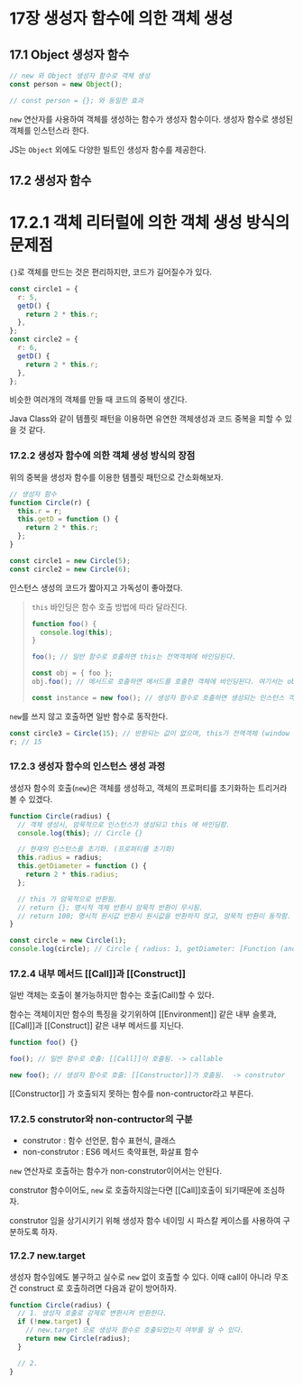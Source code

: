 # 17장 생성자 함수에 의한 객체 생성

## 17.1 Object 생성자 함수

```js
// new 와 Object 생성자 함수로 객체 생성
const person = new Object();

// const person = {}; 와 동일한 효과
```

`new` 연산자를 사용하여 객체를 생성하는 함수가 생성자 함수이다. 생성자 함수로 생성된 객체를 인스턴스라 한다.

JS는 `Object` 외에도 다양한 빌트인 생성자 함수를 제공한다.

## 17.2 생성자 함수

# 17.2.1 객체 리터럴에 의한 객체 생성 방식의 문제점

`{}`로 객체를 만드는 것은 편리하지만, 코드가 길어질수가 있다.

```js
const circle1 = {
  r: 5,
  getD() {
    return 2 * this.r;
  },
};
const circle2 = {
  r: 6,
  getD() {
    return 2 * this.r;
  },
};
```

비슷한 여러개의 객체를 만들 때 코드의 중복이 생긴다.

Java Class와 같이 템플릿 패턴을 이용하면 유연한 객체생성과 코드 중복을 피할 수 있을 것 같다.

### 17.2.2 생성자 함수에 의한 객체 생성 방식의 장점

위의 중복을 생성자 함수를 이용한 템플릿 패턴으로 간소화해보자.

```js
// 생성자 함수
function Circle(r) {
  this.r = r;
  this.getD = function () {
    return 2 * this.r;
  };
}

const circle1 = new Circle(5);
const circle2 = new Circle(6);
```

인스턴스 생성의 코드가 짧아지고 가독성이 좋아졌다.

> `this` 바인딩은 함수 호출 방법에 따라 달라진다.
>
> ```js
> function foo() {
>   console.log(this);
> }
>
> foo(); // 일반 함수로 호출하면 this는 전역객체에 바인딩된다.
>
> const obj = { foo };
> obj.foo(); // 메서드로 호출하면 메서드를 호출한 객체에 바인딩된다. 여기서는 obj 객체
>
> const instance = new foo(); // 생성자 함수로 호출하면 생성되는 인스턴스 객체 바인딩된다. instance
> ```

`new`를 쓰지 않고 호출하면 일반 함수로 동작한다.

```js
const circle3 = Circle(15); // 반환되는 값이 없으며, this가 전역객체 (window 나 global)에 바인딩된다.
r; // 15
```

### 17.2.3 생성자 함수의 인스턴스 생성 과정

생성자 함수의 호출(`new`)은 객체를 생성하고, 객체의 프로퍼티를 초기화하는 트리거라 볼 수 있겠다.

```js
function Circle(radius) {
  // 객체 생성시, 암묵적으로 인스턴스가 생성되고 this 에 바인딩함.
  console.log(this); // Circle {}

  // 현재의 인스턴스를 초기화. (프로퍼티를 초기화)
  this.radius = radius;
  this.getDiameter = function () {
    return 2 * this.radius;
  };

  // this 가 암묵적으로 반환됨.
  // return {}; 명시적 객체 반환시 암묵적 반환이 무시됨.
  // return 100; 명시적 원시값 반환시 원시값을 반환하지 않고, 암묵적 반환이 동작함.
}

const circle = new Circle(1);
console.log(circle); // Circle { radius: 1, getDiameter: [Function (anonymous)] }
```

### 17.2.4 내부 메서드 [[Call]]과 [[Construct]]

일반 객체는 호출이 불가능하지만 함수는 호출(Call)할 수 있다.

함수는 객체이지만 함수의 특징을 갖기위하여 [[Environment]] 같은 내부 슬롯과, [[Call]]과 [[Construct]] 같은 내부 메서드를 지닌다.

```js
function foo() {}

foo(); // 일반 함수로 호출: [[Call]]이 호출됨. -> callable

new foo(); // 생성자 함수로 호출: [[Constructor]]가 호출됨.  -> construtor
```

[[Constructor]] 가 호출되지 못하는 함수를 non-contructor라고 부른다.

### 17.2.5 construtor와 non-contructor의 구분

- construtor : 함수 선언문, 함수 표현식, 클래스
- non-construtor : ES6 메서드 축약표현, 화살표 함수

`new` 연산자로 호출하는 함수가 non-construtor이어서는 안된다.

construtor 함수이어도, `new` 로 호출하지않는다면 [[Call]]호출이 되기때문에 조심하자.

construtor 임을 상기시키기 위해 생성자 함수 네이밍 시 파스칼 케이스를 사용하여 구분하도록 하자.

### 17.2.7 new.target

생성자 함수임에도 불구하고 실수로 `new` 없이 호출할 수 있다. 이때 call이 아니라 무조건 construct 로 호출하려면 다음과 같이 방어하자.

```js
function Circle(radius) {
  // 1. 생성자 호출로 강제로 변환시켜 반환한다.
  if (!new.target) {
    // new.target 으로 생성자 함수로 호출되었는지 여부를 알 수 있다.
    return new Circle(radius);
  }

  // 2.
}
```
